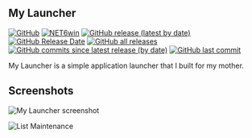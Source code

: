 ## My Launcher

[![GitHub](https://img.shields.io/github/license/timthreetwelve/MyLauncher?style=plastic)](https://github.com/Timthreetwelve/MyLauncher/blob/main/LICENSE.txt)
[![NET6win](https://img.shields.io/badge/.NET-6.0--Windows-blueviolet?style=plastic)](https://dotnet.microsoft.com/en-us/download) 
[![GitHub release (latest by date)](https://img.shields.io/github/v/release/Timthreetwelve/MyLauncher?style=plastic)](https://github.com/Timthreetwelve/MyLauncher/releases/latest) 
[![GitHub Release Date](https://img.shields.io/github/release-date/timthreetwelve/MyLauncher?style=plastic&color=orange)](https://github.com/Timthreetwelve/MyLauncher/releases/latest) 
[![GitHub all releases](https://img.shields.io/github/downloads/Timthreetwelve/MyLauncher/total?style=plastic)](https://github.com/Timthreetwelve/MyLauncher/releases) 
[![GitHub commits since latest release (by date)](https://img.shields.io/github/commits-since/timthreetwelve/MyLauncher/latest?style=plastic)](https://github.com/Timthreetwelve/MyLauncher/commits/main)
[![GitHub last commit](https://img.shields.io/github/last-commit/timthreetwelve/MyLauncher?style=plastic)](https://github.com/Timthreetwelve/MyLauncher/commits/main)

My Launcher is a simple application launcher that I built for my mother.

## Screenshots
![My Launcher screenshot](https://github.com/Timthreetwelve/MyLauncher/blob/main/Images/MyLauncher.png)

![List Maintenance](https://github.com/Timthreetwelve/MyLauncher/blob/main/Images/List_Maintenance.png)
